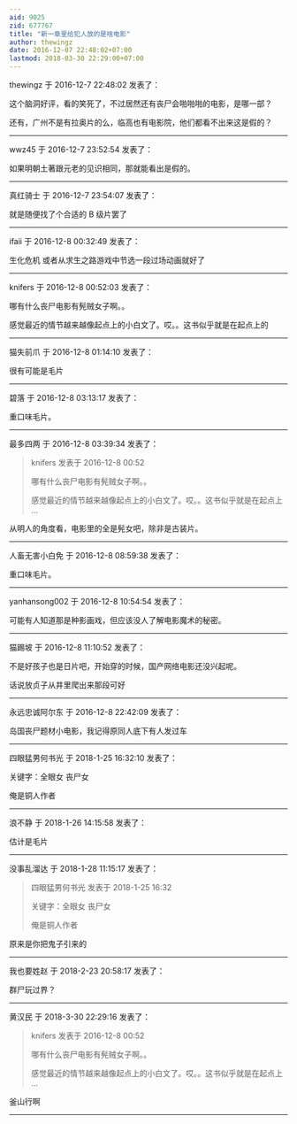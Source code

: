```yaml
---
aid: 9025
zid: 677767
title: "新一章里给犯人放的是啥电影"
author: thewingz
date: 2016-12-07 22:48:02+07:00
lastmod: 2018-03-30 22:29:00+07:00
---
```


thewingz 于 2016-12-7 22:48:02 发表了：

这个脑洞好评，看的笑死了，不过居然还有丧尸会啪啪啪的电影，是哪一部？

还有，广州不是有拉奥片的么，临高也有电影院，他们都看不出来这是假的？

---

wwz45 于 2016-12-7 23:52:54 发表了：

如果明朝土著跟元老的见识相同，那就能看出是假的。

---

真红骑士 于 2016-12-7 23:54:07 发表了：

就是随便找了个合适的 B 级片罢了

---

ifaii 于 2016-12-8 00:32:49 发表了：

生化危机 或者从求生之路游戏中节选一段过场动画就好了

---

knifers 于 2016-12-8 00:52:03 发表了：

哪有什么丧尸电影有髡贼女子啊。。

感觉最近的情节越来越像起点上的小白文了。哎。。这书似乎就是在起点上的

---

猫失前爪 于 2016-12-8 01:14:10 发表了：

很有可能是毛片

---

碧落 于 2016-12-8 03:13:17 发表了：

重口味毛片。

---

最多四两 于 2016-12-8 03:39:34 发表了：

> knifers 发表于 2016-12-8 00:52
>
> 哪有什么丧尸电影有髡贼女子啊。。
>
> 感觉最近的情节越来越像起点上的小白文了。哎。。这书似乎就是在起点上 ...

从明人的角度看，电影里的全是髡女吧，除非是古装片。

---

人畜无害小白免 于 2016-12-8 08:59:38 发表了：

重口味毛片。

---

yanhansong002 于 2016-12-8 10:54:54 发表了：

可能有人知道那是种影画戏，但应该没人了解电影魔术的秘密。

---

猫踢坡 于 2016-12-8 11:10:52 发表了：

不是好孩子也是日片吧，开始穿的时候，国产网络电影还没兴起呢。

话说放贞子从井里爬出来那段可好

---

永远忠诚阿尔东 于 2016-12-8 22:42:09 发表了：

岛国丧尸题材小电影，我记得原同人底下有人发过车

---

四眼猛男何书光 于 2018-1-25 16:32:10 发表了：

关键字：全眼女 丧尸女

俺是铜人作者

---

浪不静 于 2018-1-26 14:15:58 发表了：

估计是毛片

---

没事乱溜达 于 2018-1-28 11:15:17 发表了：

> 四眼猛男何书光 发表于 2018-1-25 16:32
>
> 关键字：全眼女 丧尸女
>
> 俺是铜人作者

原来是你把鬼子引来的

---

我也要姓赵 于 2018-2-23 20:58:17 发表了：

群尸玩过界？

---

黄汉民 于 2018-3-30 22:29:16 发表了：

> knifers 发表于 2016-12-8 00:52
>
> 哪有什么丧尸电影有髡贼女子啊。。
>
> 感觉最近的情节越来越像起点上的小白文了。哎。。这书似乎就是在起点上 ...

釜山行啊

---
